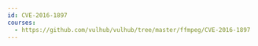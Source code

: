 ```yaml
---
id: CVE-2016-1897
courses:
  - https://github.com/vulhub/vulhub/tree/master/ffmpeg/CVE-2016-1897
---
```

